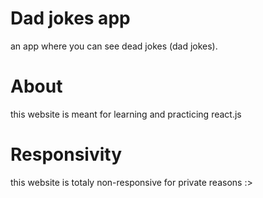 # Dad jokes app

an app where you can see dead jokes (dad jokes).

# About

this website is meant for learning and practicing react.js

# Responsivity

this website is totaly non-responsive for private reasons :> 